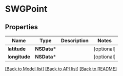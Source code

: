 # SWGPoint

## Properties
Name | Type | Description | Notes
------------ | ------------- | ------------- | -------------
**latitude** | **NSData*** |  | [optional] 
**longitude** | **NSData*** |  | [optional] 

[[Back to Model list]](../README.md#documentation-for-models) [[Back to API list]](../README.md#documentation-for-api-endpoints) [[Back to README]](../README.md)



